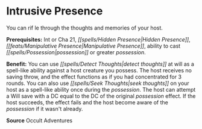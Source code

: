 ﻿---
cssclass: [feats]

---
# Intrusive Presence

You can rif le through the thoughts and memories of your host.

**Prerequisites:** Int or Cha 21, _[[spells/Hidden Presence|Hidden Presence]]_, _[[feats/Manipulative Presence|Manipulative Presence]]_, ability to cast _[[spells/Possession|possession]]_ or greater _possession_.

**Benefit:** You can use _[[spells/Detect Thoughts|detect thoughts]]_ at will as a spell-like ability against a host creature you possess. The host receives no saving throw, and the effect functions as if you had concentrated for 3 rounds. You can also use _[[spells/Seek Thoughts|seek thoughts]]_ on your host as a spell-like ability once during the _possession_. The host can attempt a Will save with a DC equal to the DC of the original _possession_ effect. If the host succeeds, the effect fails and the host become aware of the _possession_ if it wasn't already.

**Source** Occult Adventures
